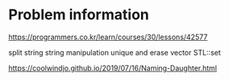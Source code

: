 # Problem information

<https://programmers.co.kr/learn/courses/30/lessons/42577>

split string
string manipulation
unique and erase vector
STL::set

<https://coolwindjo.github.io/2019/07/16/Naming-Daughter.html>
